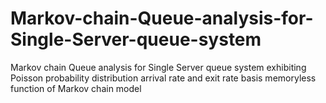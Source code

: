 # Markov-chain-Queue-analysis-for-Single-Server-queue-system
Markov chain Queue analysis for Single Server queue system exhibiting Poisson probability distribution arrival rate and exit rate basis memoryless function of Markov chain model
